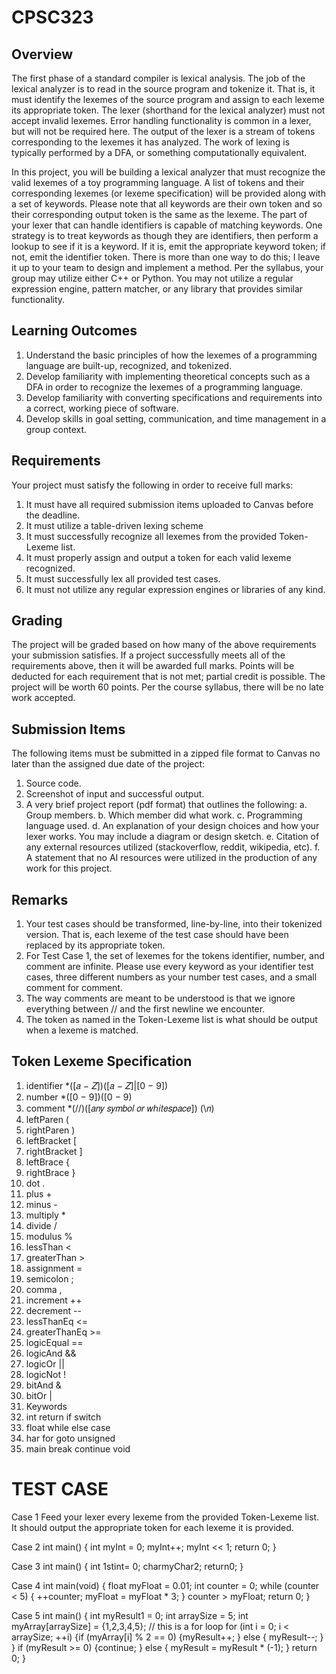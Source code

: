 # CPSC323

## Overview

The first phase of a standard compiler is lexical analysis. The job of the lexical analyzer
is to read in the source program and tokenize it. That is, it must identify the lexemes of the
source program and assign to each lexeme its appropriate token. The lexer (shorthand for the
lexical analyzer) must not accept invalid lexemes. Error handling functionality is common in a
lexer, but will not be required here. The output of the lexer is a stream of tokens corresponding to
the lexemes it has analyzed. The work of lexing is typically performed by a DFA, or something
computationally equivalent.

In this project, you will be building a lexical analyzer that must recognize the valid
lexemes of a toy programming language. A list of tokens and their corresponding lexemes (or
lexeme specification) will be provided along with a set of keywords. Please note that all
keywords are their own token and so their corresponding output token is the same as the lexeme.
The part of your lexer that can handle identifiers is capable of matching keywords. One strategy
is to treat keywords as though they are identifiers, then perform a lookup to see if it is a keyword.
If it is, emit the appropriate keyword token; if not, emit the identifier token. There is more than
one way to do this; I leave it up to your team to design and implement a method. Per the
syllabus, your group may utilize either C++ or Python. You may not utilize a regular expression
engine, pattern matcher, or any library that provides similar functionality.


## Learning Outcomes
1. Understand the basic principles of how the lexemes of a programming language are
built-up, recognized, and tokenized.
2. Develop familiarity with implementing theoretical concepts such as a DFA in order to
recognize the lexemes of a programming language.
3. Develop familiarity with converting specifications and requirements into a correct,
working piece of software.
4. Develop skills in goal setting, communication, and time management in a group context.


## Requirements
Your project must satisfy the following in order to receive full marks:
1. It must have all required submission items uploaded to Canvas before the deadline.
2. It must utilize a table-driven lexing scheme
3. It must successfully recognize all lexemes from the provided Token-Lexeme list.
4. It must properly assign and output a token for each valid lexeme recognized.
5. It must successfully lex all provided test cases.
6. It must not utilize any regular expression engines or libraries of any kind.


## Grading
The project will be graded based on how many of the above requirements your
submission satisfies. If a project successfully meets all of the requirements above, then it will be
awarded full marks. Points will be deducted for each requirement that is not met; partial credit is
possible. The project will be worth 60 points. Per the course syllabus, there will be no late work
accepted.


## Submission Items
The following items must be submitted in a zipped file format to Canvas no later than the
assigned due date of the project:
1. Source code.
2. Screenshot of input and successful output.
3. A very brief project report (pdf format) that outlines the following:
a. Group members.
b. Which member did what work.
c. Programming language used.
d. An explanation of your design choices and how your lexer works. You may
include a diagram or design sketch.
e. Citation of any external resources utilized (stackoverflow, reddit, wikipedia, etc).
f. A statement that no AI resources were utilized in the production of any work for
this project.


## Remarks
1. Your test cases should be transformed, line-by-line, into their tokenized version. That is,
each lexeme of the test case should have been replaced by its appropriate token.
2. For Test Case 1, the set of lexemes for the tokens identifier, number, and comment are
infinite. Please use every keyword as your identifier test cases, three different numbers as
your number test cases, and a small comment for comment.
3. The way comments are meant to be understood is that we ignore everything between //
and the first newline we encounter.
4. The token as named in the Token-Lexeme list is what should be output when a lexeme is
matched.


## Token Lexeme Specification

1. identifier *([𝑎 − 𝑍])([𝑎 − 𝑍]|[0 − 9])
2. number *([0 − 9])([0 − 9)
3. comment *(//)([𝑎𝑛𝑦 𝑠𝑦𝑚𝑏𝑜𝑙 𝑜𝑟 𝑤ℎ𝑖𝑡𝑒𝑠𝑝𝑎𝑐𝑒]) (\𝑛)
4. leftParen (
5. rightParen )
6. leftBracket [
7. rightBracket ]
8. leftBrace {
9. rightBrace }
10. dot .
11. plus +
12. minus -
13. multiply *
14. divide /
15. modulus %
16. lessThan <
17. greaterThan >
18. assignment =
19. semicolon ;
20. comma ,
21. increment ++
22. decrement --
23. lessThanEq <=
24. greaterThanEq >=
25. logicEqual ==
26. logicAnd &&
27. logicOr ||
28. logicNot !
29. bitAnd &
30. bitOr |
31. Keywords
32. int return if switch
33. float while else case
34. har for goto unsigned
35. main break continue void


# TEST CASE

Case 1
Feed your lexer every lexeme from the provided Token-Lexeme list. It should output the appropriate token for each lexeme it is provided.


Case 2
int main() { 
  int myInt = 0;
  myInt++;
  myInt << 1;
  return 0;
  }


Case 3
int main() {
  int 1stint= 0;
  charmyChar2;
  return0;
  }


Case 4
int main(void) {
  float myFloat = 0.01;
  int counter = 0;
  while (counter < 5) {
    ++counter;
    myFloat = myFloat * 3;
    } 
  counter > myFloat;
  return 0;
  }


Case 5
int main() { 
  int myResult1 = 0;
  int arraySize = 5;
  int myArray[arraySize] = {1,2,3,4,5};
  // this is a for loop
  for (int i = 0;
  i < arraySize; ++i)
    {if (myArray[i] % 2 == 0)
      {myResult++;
      } else {
          myResult--;
        }
      }
      if (myResult >= 0)
        {continue;
          } else {
          myResult = myResult * (-1);
          }
          return 0;
          }

